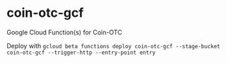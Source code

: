 # coin-otc-gcf
Google Cloud Function(s) for Coin-OTC

Deploy with `gcloud beta functions deploy coin-otc-gcf --stage-bucket coin-otc-gcf --trigger-http --entry-point entry`